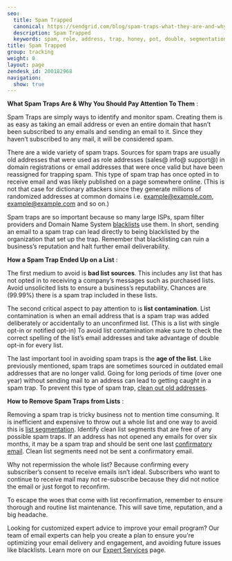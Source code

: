 ```yaml
---
seo:
  title: Spam Trapped
  canonical: https://sendgrid.com/blog/spam-traps-what-they-are-and-why-you-should-pay-attention-to-them/
  description: Spam Trapped
  keywords: spam, role, address, trap, honey, pot, double, segmentation, opt-in, bad, old, spam traps, purchased, lists
title: Spam Trapped
group: tracking
weight: 0
layout: page
zendesk_id: 200182968
navigation:
  show: true
---
```


 **What Spam Traps Are & Why You Should Pay Attention To Them** :

Spam Traps are simply ways to identify and monitor spam. Creating them is as easy as taking an email address or even an entire domain that hasn’t been subscribed to any emails and sending an email to it. Since they haven’t subscribed to any mail, it will be considered spam.

There are a wide variety of spam traps. Sources for spam traps are usually old addresses that were used as role addresses (sales@ info@ support@) in domain registrations or email addresses that were once valid but have been reassigned for trapping spam. This type of spam trap has once opted in to receive email and was likely published on a page somewhere online. (This is not that case for dictionary attackers since they generate millions of randomized addresses at common domains i.e. example@example.com, example@example.com and so on.)

Spam traps are so important because so many large ISPs, spam filter providers and Domain Name System [blacklists]({{root_url}}/glossary/blacklists/) use them. In short, sending an email to a spam trap can lead directly to being blacklisted by the organization that set up the trap. Remember that blacklisting can ruin a business’s reputation and halt further email deliverability.

**How a Spam Trap Ended Up on a List** :

 The first medium to avoid is **bad list sources**. This includes any list that has not opted in to receiving a company’s messages such as purchased lists. Avoid unsolicited lists to ensure a business’s reputability. Chances are (99.99%) there is a spam trap included in these lists.

The second critical aspect to pay attention to is **list contamination**. List contamination is when an email address that is a spam trap was added deliberately or accidentally to an unconfirmed list. (This is a list with single opt-in or notified opt-in)  To avoid list contamination make sure to check the correct spelling of the list’s email addresses and take advantage of double opt-in for every list.

The last important tool in avoiding spam traps is the **age of the list**. Like previously mentioned, spam traps are sometimes sourced in outdated email addresses that are no longer valid. Going for long periods of time (over one year) without sending mail to an address can lead to getting caught in a spam trap. To prevent this type of spam trap, [clean out old addresses]({{root_url}}/ui/managing-contacts/managing-contact-list/).



**How to Remove Spam Traps from Lists** :



Removing a spam trap is tricky business not to mention time consuming. It is inefficient and expensive to throw out a whole list and one way to avoid this is [list segmentation]({{root_url}}/ui/managing-contacts/segmenting-your-contacts/). Identify clean list segments that are free of any possible spam traps. If an address has not opened any emails for over six months, it may be a spam trap and should be sent one last [confirmatory email]({{root_url}}/glossary/reconfirmation/). Clean list segments need not be sent a confirmatory email.

Why not repermission the whole list? Because confirming every subscriber’s consent to receive emails isn’t ideal. Subscribers who want to continue to receive mail may not re-subscribe because they did not notice the email or just forgot to reconfirm.

To escape the woes that come with list reconfirmation, remember to ensure thorough and routine list maintenance. This will save time, reputation, and a big headache.

<call-out>

Looking for customized expert advice to improve your email program? Our team of email experts can help you create a plan to ensure you're optimizing your email delivery and engagement, and avoiding future issues like blacklists. Learn more on our [Expert Services](https://sendgrid.com/solutions/expert-services/?utm_source=docs) page.

</call-out>

